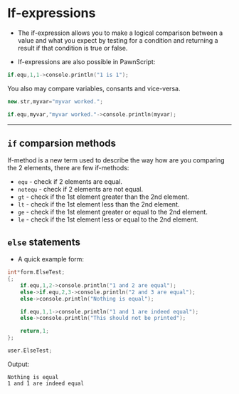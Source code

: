 # If-expressions
- The if-expression allows you to make a logical comparison between a value and what you expect by testing for a condition and returning a result if that condition is true or false.

- If-expressions are also possible in PawnScript:

```cpp
if.equ,1,1->console.println("1 is 1");
```

You also may compare variables, consants and vice-versa.

```cpp
new.str,myvar="myvar worked.";

if.equ,myvar,"myvar worked."->console.println(myvar);
```

---------------------------------------------------------------------------------------------------------

## `if` comparsion methods

If-method is a new term used to describe the way how are you comparing the 2 elements, there are few if-methods:

- `equ` - check if 2 elements are equal.
- `notequ` - check if 2 elements are not equal.
- `gt` - check if the 1st element greater than the 2nd element.
- `lt` - check if the 1st element less than the 2nd element.
- `ge` - check if the 1st element greater or equal to the 2nd element.
- `le` - check if the 1st element less or equal to the 2nd element.

## `else` statements

- A quick example form:

```cpp
int*form.ElseTest;
{;
	if.equ,1,2->console.println("1 and 2 are equal");
	else->if.equ,2,3->console.println("2 and 3 are equal");
	else->console.println("Nothing is equal");

	if.equ,1,1->console.println("1 and 1 are indeed equal");
	else->console.println("This should not be printed");

	return,1;
};

user.ElseTest;
```

Output:

```
Nothing is equal
1 and 1 are indeed equal
```